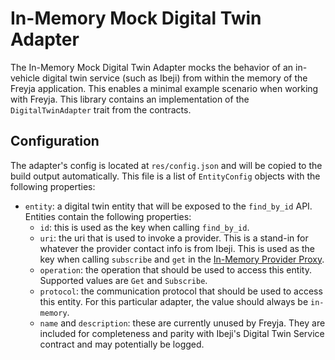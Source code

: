 # In-Memory Mock Digital Twin Adapter

The In-Memory Mock Digital Twin Adapter mocks the behavior of an in-vehicle digital twin service (such as Ibeji) from within the memory of the Freyja application. This enables a minimal example scenario when working with Freyja. This library contains an implementation of the `DigitalTwinAdapter` trait from the contracts.

## Configuration

The adapter's config is located at `res/config.json` and will be copied to the build output automatically. This file is a list of `EntityConfig` objects with the following properties:

- `entity`: a digital twin entity that will be exposed to the `find_by_id` API. Entities contain the following properties:
  - `id`: this is used as the key when calling `find_by_id`.
  - `uri`: the uri that is used to invoke a provider. This is a stand-in for whatever the provider contact info is from Ibeji. This is used as the key when calling `subscribe` and `get` in the [In-Memory Provider Proxy](../../provider_proxies/in_memory_mock_provider_proxy/).
  - `operation`: the operation that should be used to access this entity. Supported values are `Get` and `Subscribe`.
  - `protocol`: the communication protocol that should be used to access this entity. For this particular adapter, the value should always be `in-memory`.
  - `name` and `description`: these are currently unused by Freyja. They are included for completeness and parity with Ibeji's Digital Twin Service contract and may potentially be logged.
